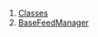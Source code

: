 

1. [Classes](file-___home_harshil_Desktop_open-source_palisadoes_talawa_lib_services_caching_base_feed_manager/#classes)
2. [BaseFeedManager](file-___home_harshil_Desktop_open-source_palisadoes_talawa_lib_services_caching_base_feed_manager/BaseFeedManager-class.html)
